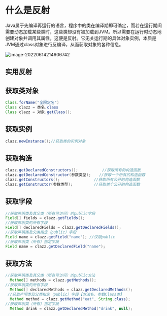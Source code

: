 # 什么是反射

Java属于先编译再运行的语言，程序中的类在编译期即可确定，而若在运行期间需要动态加载某些类时，这些类却没有被加载到JVM。所以需要在运行时动态地创建对象并调用其属性，这便是反射。它无关运行期的具体对象实例，本质是JVM通过class对象进行反编译，从而获取对象的各种信息。

![image-20220614214606742](https://lizhuo-file.oss-cn-hangzhou.aliyuncs.com/img/image-20220614214606742.png)

## 实用反射

## 获取类对象

```java
Class.forName("全限定名")  
Class clazz = 类名.class
Class clazz = 对象.getClass();
```

## 获取实例

```java
clazz.newInstance();//获取类的实例对象
```

## 获取构造

```java
clazz.getDeclaredConstructors();　　　　    //获取所有的构造函数
clazz.getDeclaredConstructor(参数类型);　  //获取一个所有的构造函数
clazz.getConstructors();　　　　　　　　　//获取所有公开的构造函数
clazz.getConstructor(参数类型);　　　　　 //获取单个公开的构造函数
```

## 获取字段

```java
//获取声明类及其父类（所有可访问）的public字段
Field[] fields = clazz.getFields();
//获取声明类的所有字段
Field[] declaredFields = clazz.getDeclaredFields(); 
//获取声明类及父类指定（public）字段 
Field name = clazz.getField("name"); //仅限public
//获取声明类（所有）指定字段 
Field name = clazz.getDeclaredField("name");  
```

## 获取方法

```java
//获取声明类及其父类（所有可访问）的public方法
  Method[] methods = clazz.getMethods();
//获取声明类的所有字段
  Method[] declaredMethods = clazz.getDeclaredMethods();
 //获取声明类及父类指定（public）字段【方法名，参数Class类】  
  Method method = clazz.getMethod("eat", String.class);
//获取声明类（所有）指定字段
  Method drink = clazz.getDeclaredMethod("drink", null);
```

